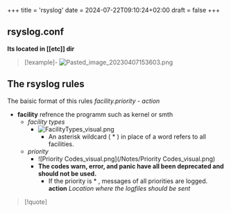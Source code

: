 +++
title = 'rsyslog'
date = 2024-07-22T09:10:24+02:00
draft = false
+++

## rsyslog.conf
**Its located in [[etc]] dir** 
>[!example]-
>![Pasted_image_20230407153603.png](/Notes/Pasted_image_20230407153603.png)
>

## The rsyslog rules 
The baisic format of this rules 
*facility.priority - action*

- **facility** refrence the programm such as kernel or smth 
	- *facility types*
		- ![FacilityTypes_visual.png](/Notes/FacilityTypes_visual.png)
			- An asterisk wildcard ( * ) in place of a word refers to all facilities.
	- *priority*
		- ![Priority Codes_visual.png](/Notes/Priority Codes_visual.png)
		- **The codes warn, error, and panic have all been deprecated and should not be used.**
			- If the priority is * , messages of all priorities are logged.
**action**
	*Location where the logfiles should be sent*



>[!quote] 
